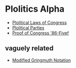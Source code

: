 # Plolitics Alpha

- [Plolitical Laws of Congress](1af72129-99be-4049-b17a-c5102ab898b2.md)
- [Plolitical Parties](8180acdc-18b5-4bdd-b4bd-3302c25c366e.md)
- [Proof of Congress '86-Fivef](95ba3997-8f96-4e23-98d9-99a5dfe2b7c5.md)

## vaguely related

- [Modified Gringmuth Notation](b8251224-d790-4eab-81b1-76d26c433980.md)
